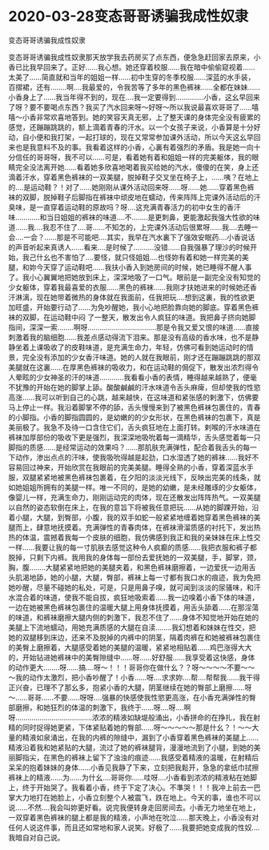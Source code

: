 # 2020-03-28变态哥哥诱骗我成性奴隶



变态哥哥诱骗我成性奴隶



变态哥哥诱骗我成性奴隶那天放学我去药房买了点东西，便急急赶回家去原来，小香已比我早回来了。正好……我心想。她还穿着校服……我在暗中偷偷窥视着……太美了……简直就和当年的姐姐一样……初中生穿的冬季校服……深蓝的水手装，百摺裙，还有……..啊….我最爱的，令我苦等了多年的黑色裤袜……全都在妹妹……小香身上了……我当年得不到的，现在….我一定要得到…………..小香，这幺早回来了呀？要不要喝点东西？我买了汽水回来呀～好呀～所以我说最喜欢哥哥了……嘻嘻～小香非常欢喜地答到。她的笑容天真无邪，上了整天课的身体完全没有疲累的感觉，还蹦蹦跳跳的，额上滴着青春的汗水。以一个女孩子来说，小香算是十分好动，自小便和我打架，一起打球的，现在又常常参加课外活动，所以今天这幺早回来也是我意料不及的事。我看着这样的小香，心裏有着强烈的矛盾。我是她一向十分信任的哥哥呀，我不可以……可是，看着她有着和姐姐一样的完美躯体，我的眼睛完全没法离开她……看着她多欣喜地喝着我买给她的汽水，傻傻的在笑，身上还滴着汗水，穿着黑色裤袜的一双美腿，脱掉鞋子交叉坐在椅子上，……咦？在地上的….是运动鞋？！对了……她刚刚从课外活动回来呀……呀……她……穿着黑色裤袜的双脚，脱掉鞋子后脚指在裤袜中顽皮地在蠕动，传来阵阵上完课外活动后的汗臭味，是一直穿着运动鞋的原故吗？呀….这充满青春活力的初中女生的香汗味…………和当日姐姐的裤袜的味道….不……..是更刺鼻，更能激起我强大性欲的味道……我….我忍不住了….哥……不知怎的，上完课外活动后很累呀……我….去睡一会….一会？……那是不可能吧….其实，我早在汽水裏下了强效安眠药….小香说话的声音听起来真诱人……看来….是时候了……….没错……自我强暴了理沙的时候开始，我己什幺也不害怕了….要怪，就只怪姐姐….也怪妳有着和她一样完美的美腿，和妳今天穿了运动鞋吧……我扶小香入到她房间的时候，她已睡得不醒人事了。我小心翼翼地把她放到床上，深深地吸了一口气。眼前是一副完全没有知觉的少女躯体，穿着我最喜爱的衣服……黑色的裤袜……我刚才扶她进来的时候她还香汗淋漓，现在她带着微热的身体就在我面前，任我把玩….想到这裏，我的性欲更加旺盛，开始要行动了……为免吵醒她，我小心地把脸靠向她的脚底。穿着黑色裤袜的双脚，在运动鞋中闷 了一整天，散发出令人疯狂的味道。我把鼻子挤向她脚指间，深深一索……..啊呀…………………………….那是令我又爱又恨的味道……直接刺激着我的脑细胞……我差点感动得流下泪来。那是没有高级的香水味，也不是静静坐着上课吸收了的皮鞋味道，是充满生命力，年轻，仿佛可看到她运动时的情景，完全没有添加的少女香汗味道。她的人就在我眼前，刚才还在蹦蹦跳跳的那双美腿就在这裏……在厚黑色裤袜的吸收力，和在运动鞋的侷促下，散发出浓烈得令人晕眩的少女神圣的汗的味道…………我看看小香的表情，睡得越来越熟了，便毫不犹豫的开始在她的脚掌上舔。酸酸鹹鹹的汗水味道令舌头麻痺，但却使我的性慾高涨……我可以听到自己的心跳，越来越快，在这味道和紧张感的剌激下，仿佛要马上停止一样。我沿着脚掌不停的舔，舌头慢慢来到了被黑色裤袜包裹住的，青春的小脚指。小香的脚指圆圆的，是幼嫩的的少女形状，在黑色裤袜的包裹下，真是美丽极了。我急不及待一口含住它们，舌头疯狂地在上面打转。剌喉的汗水味道在裤袜加厚部份的吸收下更是强烈，我深深地吸吮着每一滴精华，舌头感觉着每一只脚指的质感……是经常运动的效果吗？……那肌肤充满弹性，配合着我舌头的每一下动作，渗出点点的汗味，使我吸吮得越是起劲，口水湿透了她的裤袜……我好不容易回过神来，开始欣赏在我眼前的完美美腿。睡得全熟的小香，穿着深蓝水手服，双腿紧紧地被黑色裤袜包裹着，在夕阳的淡淡光线下，反映出完美的线条，就如她姐姐所拥有的美腿一样。唯一不同的，是她的幼嫩，是未经雕琢的少女躯体，像婴儿一样，充满生命力，刚刚运动完的肉体，现在还散发出阵阵热气。一双美腿以自然的姿态软倒在床上，在我的意旨下将被我任意把玩……从她的脚踝开始，沿着小腿，大腿，到臀部，小腹，我的双手如蛇一般紧紧地缠着她穿着黑色裤袜的美腿而上，肆意地抚摸着。充满弹性的青春肉体，在裤袜滑溜质感的衬托下，发出热热的体温，震撼着我每一个皮肤的细胞，我仿佛感到我正和我的亲妹妹在床上性交一样……我要让我的每一寸肌肤去感觉这种令人疯癫的质感……我把衣服和裤子都脱掉，只剩下内裤。我用我的身体每一部份去爱抚她的一双美腿，手，脚掌，颈，胸，腹……..大腿紧紧地把她的美腿夹着，和黑色裤袜磨擦着，一边爱抚一边用舌头肌渴地舔，她的小腿，大腿，臀部，裤袜上每一寸都有我口水的痕迹，我为免把她吵醒，尽量不碰她的私处，可是，只是用鼻子嗅，就可闻到淡淡的尿骚味，和汗水混合着的味道，使我不能自拔，疯狂地吸索着……我一边嗅着小香下体的味道，一边在她被黑色裤袜包裹住的温暖大腿上用身体抚摸着，用舌头舔着……在那淫蕩的味道，和裤袜磨擦大腿内侧的刺激下，我忍不住了……身体不知觉地开始在她的美腿上下流地蠕动，用她充满质感的大腿在自渎……..我幻想着和妹妹在性交，把她的双腿移到床边，还来不及脱掉的内裤中的阴茎，隔着肉裤在和她被裤袜包裹住的美臀上磨擦着，大腿感受着她的美腿的温暖，紧紧地相贴着……鸡巴涨得大大的，开始钻进她裤袜中的美臀隙缝中……呀……好舒服……我享受着这快感，身体的动作更大……..呀……搞….呀～！！！哥哥你在做什幺？？呀～～～～不要～～～我的动作太激烈，把小香吵醒了！小香……呀….求求妳….帮….帮帮我……我干得正兴奋，已理不了那幺多，抱紧小香的大腿，阴茎继续在她的臀部上磨擦……呀～……哥哥……不要……呀呀….强暴的快感使我性慾更高涨，在小香充满弹性的臀部磨擦，和她狂烈的体温的刺激下，我终于……呀….呀….啊呀………………………………..浓浓的精液如缺堤般涌出，小香拼命的在挣扎，我在射精的同时捉得她更紧，下体紧贴着她的臀部……呀～～～～～那是什幺？！～～大量的精液如泉涌出，在我的内裤的隙缝中，漏到了小香穿着黑色裤袜的美腿上……精液沿着我和她紧贴的大腿，流过了她的裤袜腿背，漫漫地流到了小腿，到她的美丽脚指尖，在黑色的裤袜上留下了浊浊的痕迹……我感受着精液的温暖，在射精后呆呆的抱着妹妹的身体……小香见我静了下来，立刻把我鬆开，急急的拿纸巾拭擦裤袜上的精液……为……为什幺….哥哥你……哇呀….小香看到浓浓的精液粘在她脚上，终于开始哭了。我看着小香，终于下定了决心。不準哭！！！我冲上前去一巴掌大力地打在她脸上，小香立刻整个人被震飞，跌在地上。今天的事，谁也不可以说……不然….我会叫妳更好看。说完我便转身走回房间去。小香无力地坐在地上，一双穿着黑色裤袜的腿上都是我的精液，小声地在吮泣……那天晚上，小香没有对任何人说这件事，而且还如常地和家人说笑。好极了……我要把她变成我的性奴….我暗自对自己说。


